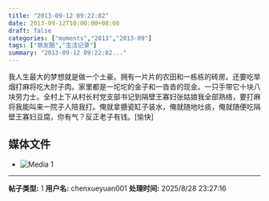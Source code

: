 ```yaml
---
title: "2013-09-12 09:22:02"
date: 2013-09-12T10:00:00+08:00
draft: false
categories: ["moments","2013","2013-09"]
tags: ["朋友圈","生活记录"]
summary: "2013-09-12 09:22:02..."
---
```


我人生最大的梦想就是做一个土豪。拥有一片片的农田和一栋栋的砖房。还要吃旱烟打麻将吃大肘子肉。家里都是一坨坨的金子和一沓沓的现金。一只手带它十块八块劳力士。全村上下从村长村党支部书记到隔壁王寡妇张姑娘我全部熟络，要打麻将我能叫来一院子人陪我打。俺就拿搪瓷缸子装水，俺就随地吐痰，俺就随便吃隔壁王寡妇豆腐，你有气？反正老子有钱。[愉快]

## 媒体文件

- ![Media 1](/Moments/photos/2013-09-12/201309120922020.jpg)

---

**帖子类型:** 1
**用户名:** chenxueyuan001
**处理时间:** 2025/8/28 23:27:16